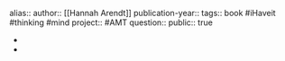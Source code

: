 alias::
author:: [[Hannah Arendt]] 
publication-year::
tags:: book #iHaveit #thinking #mind 
project:: #AMT 
question::
public:: true

-
-